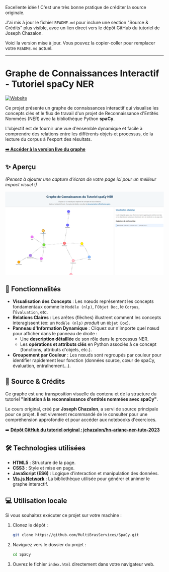 Excellente idée ! C'est une très bonne pratique de créditer la source originale.

J'ai mis à jour le fichier `README.md` pour inclure une section "Source & Crédits" plus visible, avec un lien direct vers le dépôt GitHub du tutoriel de Joseph Chazalon.

Voici la version mise à jour. Vous pouvez la copier-coller pour remplacer votre `README.md` actuel.

---

# Graphe de Connaissances Interactif - Tutoriel spaCy NER

[![Website](https://img.shields.io/badge/Accéder_au_graphe-Live-blue?style=for-the-badge)](https://multibrasservices.github.io/SpaCy/)

Ce projet présente un graphe de connaissances interactif qui visualise les concepts clés et le flux de travail d'un projet de Reconnaissance d'Entités Nommées (NER) avec la bibliothèque Python **spaCy**.

L'objectif est de fournir une vue d'ensemble dynamique et facile à comprendre des relations entre les différents objets et processus, de la lecture du corpus à l'export des résultats.

**[➡️ Accéder à la version live du graphe](https://multibrasservices.github.io/SpaCy/)**

## ✨ Aperçu

*(Pensez à ajouter une capture d'écran de votre page ici pour un meilleur impact visuel !)*

![Aperçu du graphe de connaissances spaCy](kg.PNG) <!-- Remplacez ce lien par une vraie capture d'écran -->

## 🚀 Fonctionnalités

*   **Visualisation des Concepts** : Les nœuds représentent les concepts fondamentaux comme le `Modèle (nlp)`, l'`Objet Doc`, le `Corpus`, l'`Évaluation`, etc.
*   **Relations Claires** : Les arêtes (flèches) illustrent comment les concepts interagissent (ex: un `Modèle (nlp)` *produit* un `Objet Doc`).
*   **Panneau d'Information Dynamique** : Cliquez sur n'importe quel nœud pour afficher dans le panneau de droite :
    *   Une **description détaillée** de son rôle dans le processus NER.
    *   Les **opérations et attributs clés** en Python associés à ce concept (fonctions, attributs d'objets, etc.).
*   **Groupement par Couleur** : Les nœuds sont regroupés par couleur pour identifier rapidement leur fonction (données source, cœur de spaCy, évaluation, entraînement...).

## 📄 Source & Crédits

Ce graphe est une transposition visuelle du contenu et de la structure du tutoriel **"Initiation à la reconnaissance d'entités nommées avec spaCy"**.

Le cours original, créé par **Joseph Chazalon**, a servi de source principale pour ce projet. Il est vivement recommandé de le consulter pour une compréhension approfondie et pour accéder aux notebooks d'exercices.

➡️ **[Dépôt GitHub du tutoriel original : jchazalon/hn-ariane-ner-tuto-2023](https://github.com/jchazalon/hn-ariane-ner-tuto-2023)**

## 🛠️ Technologies utilisées

*   **HTML5** : Structure de la page.
*   **CSS3** : Style et mise en page.
*   **JavaScript (ES6)** : Logique d'interaction et manipulation des données.
*   **[Vis.js Network](https://visjs.github.io/vis-network/docs/network/)** : La bibliothèque utilisée pour générer et animer le graphe interactif.

## 💻 Utilisation locale

Si vous souhaitez exécuter ce projet sur votre machine :

1.  Clonez le dépôt :
    ```bash
    git clone https://github.com/MultiBrasServices/SpaCy.git
    ```
2.  Naviguez vers le dossier du projet :
    ```bash
    cd SpaCy
    ```
3.  Ouvrez le fichier `index.html` directement dans votre navigateur web.